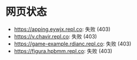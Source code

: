 # 网页状态
- https://apping.eywjx.repl.co: 失败 (403)
- https://v.chavir.repl.co: 失败 (403)
- https://game-example.rdianc.repl.co: 失败 (403)
- https://figura.hpbmm.repl.co: 失败 (403)

